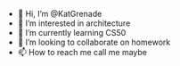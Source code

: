 - 👋 Hi, I’m @KatGrenade
- 👀 I’m interested in architecture
- 🌱 I’m currently learning CS50
- 💞️ I’m looking to collaborate on homework
- 📫 How to reach me call me maybe

<!---
KatGrenade/KatGrenade is a ✨ special ✨ repository because its `README.md` (this file) appears on your GitHub profile.
You can click the Preview link to take a look at your changes.
--->
